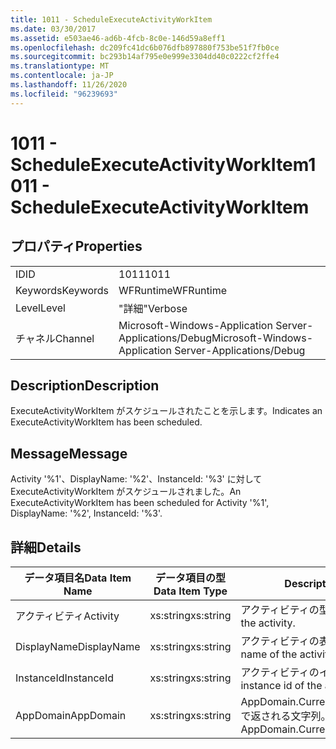 ```yaml
---
title: 1011 - ScheduleExecuteActivityWorkItem
ms.date: 03/30/2017
ms.assetid: e503ae46-ad6b-4fcb-8c0e-146d59a8eff1
ms.openlocfilehash: dc209fc41dc6b076dfb897880f753be51f7fb0ce
ms.sourcegitcommit: bc293b14af795e0e999e3304dd40c0222cf2ffe4
ms.translationtype: MT
ms.contentlocale: ja-JP
ms.lasthandoff: 11/26/2020
ms.locfileid: "96239693"
---
```

# <a name="1011---scheduleexecuteactivityworkitem"></a><span data-ttu-id="66e4d-102">1011 - ScheduleExecuteActivityWorkItem</span><span class="sxs-lookup"><span data-stu-id="66e4d-102">1011 - ScheduleExecuteActivityWorkItem</span></span>

## <a name="properties"></a><span data-ttu-id="66e4d-103">プロパティ</span><span class="sxs-lookup"><span data-stu-id="66e4d-103">Properties</span></span>  
  
|||  
|-|-|  
|<span data-ttu-id="66e4d-104">ID</span><span class="sxs-lookup"><span data-stu-id="66e4d-104">ID</span></span>|<span data-ttu-id="66e4d-105">1011</span><span class="sxs-lookup"><span data-stu-id="66e4d-105">1011</span></span>|  
|<span data-ttu-id="66e4d-106">Keywords</span><span class="sxs-lookup"><span data-stu-id="66e4d-106">Keywords</span></span>|<span data-ttu-id="66e4d-107">WFRuntime</span><span class="sxs-lookup"><span data-stu-id="66e4d-107">WFRuntime</span></span>|  
|<span data-ttu-id="66e4d-108">Level</span><span class="sxs-lookup"><span data-stu-id="66e4d-108">Level</span></span>|<span data-ttu-id="66e4d-109">"詳細"</span><span class="sxs-lookup"><span data-stu-id="66e4d-109">Verbose</span></span>|  
|<span data-ttu-id="66e4d-110">チャネル</span><span class="sxs-lookup"><span data-stu-id="66e4d-110">Channel</span></span>|<span data-ttu-id="66e4d-111">Microsoft-Windows-Application Server-Applications/Debug</span><span class="sxs-lookup"><span data-stu-id="66e4d-111">Microsoft-Windows-Application Server-Applications/Debug</span></span>|  
  
## <a name="description"></a><span data-ttu-id="66e4d-112">Description</span><span class="sxs-lookup"><span data-stu-id="66e4d-112">Description</span></span>  

 <span data-ttu-id="66e4d-113">ExecuteActivityWorkItem がスケジュールされたことを示します。</span><span class="sxs-lookup"><span data-stu-id="66e4d-113">Indicates an ExecuteActivityWorkItem has been scheduled.</span></span>  
  
## <a name="message"></a><span data-ttu-id="66e4d-114">Message</span><span class="sxs-lookup"><span data-stu-id="66e4d-114">Message</span></span>  

 <span data-ttu-id="66e4d-115">Activity '%1'、DisplayName: '%2'、InstanceId: '%3' に対して ExecuteActivityWorkItem がスケジュールされました。</span><span class="sxs-lookup"><span data-stu-id="66e4d-115">An ExecuteActivityWorkItem has been scheduled for Activity '%1', DisplayName: '%2', InstanceId: '%3'.</span></span>  
  
## <a name="details"></a><span data-ttu-id="66e4d-116">詳細</span><span class="sxs-lookup"><span data-stu-id="66e4d-116">Details</span></span>  
  
|<span data-ttu-id="66e4d-117">データ項目名</span><span class="sxs-lookup"><span data-stu-id="66e4d-117">Data Item Name</span></span>|<span data-ttu-id="66e4d-118">データ項目の型</span><span class="sxs-lookup"><span data-stu-id="66e4d-118">Data Item Type</span></span>|<span data-ttu-id="66e4d-119">Description</span><span class="sxs-lookup"><span data-stu-id="66e4d-119">Description</span></span>|  
|--------------------|--------------------|-----------------|  
|<span data-ttu-id="66e4d-120">アクティビティ</span><span class="sxs-lookup"><span data-stu-id="66e4d-120">Activity</span></span>|<span data-ttu-id="66e4d-121">xs:string</span><span class="sxs-lookup"><span data-stu-id="66e4d-121">xs:string</span></span>|<span data-ttu-id="66e4d-122">アクティビティの型名。</span><span class="sxs-lookup"><span data-stu-id="66e4d-122">The type name of the activity.</span></span>|  
|<span data-ttu-id="66e4d-123">DisplayName</span><span class="sxs-lookup"><span data-stu-id="66e4d-123">DisplayName</span></span>|<span data-ttu-id="66e4d-124">xs:string</span><span class="sxs-lookup"><span data-stu-id="66e4d-124">xs:string</span></span>|<span data-ttu-id="66e4d-125">アクティビティの表示名。</span><span class="sxs-lookup"><span data-stu-id="66e4d-125">The display name of the activity.</span></span>|  
|<span data-ttu-id="66e4d-126">InstanceId</span><span class="sxs-lookup"><span data-stu-id="66e4d-126">InstanceId</span></span>|<span data-ttu-id="66e4d-127">xs:string</span><span class="sxs-lookup"><span data-stu-id="66e4d-127">xs:string</span></span>|<span data-ttu-id="66e4d-128">アクティビティのインスタンス ID。</span><span class="sxs-lookup"><span data-stu-id="66e4d-128">The instance id of the activity.</span></span>|  
|<span data-ttu-id="66e4d-129">AppDomain</span><span class="sxs-lookup"><span data-stu-id="66e4d-129">AppDomain</span></span>|<span data-ttu-id="66e4d-130">xs:string</span><span class="sxs-lookup"><span data-stu-id="66e4d-130">xs:string</span></span>|<span data-ttu-id="66e4d-131">AppDomain.CurrentDomain.FriendlyName で返される文字列。</span><span class="sxs-lookup"><span data-stu-id="66e4d-131">The string returned by AppDomain.CurrentDomain.FriendlyName.</span></span>|
